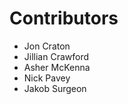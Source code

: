 Contributors
============

- Jon Craton
- Jillian Crawford
- Asher McKenna
- Nick Pavey
- Jakob Surgeon